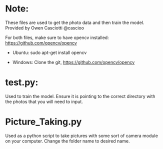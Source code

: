 # Note:
These files are used to get the photo data and then train the model. 
Provided by Owen Casciotti @cascioo

For both files, make sure to have opencv installed: https://github.com/opencv/opencv
- Ubuntu:
sudo apt-get install opencv

- Windows: 
Clone the git, https://github.com/opencv/opencv

# test.py:
Used to train the model. Ensure it is pointing to the correct directory with the photos that you will need to input.

# Picture_Taking.py
Used as a python script to take pictures with some sort of camera module on your computer. 
Change the folder name to desired name.
